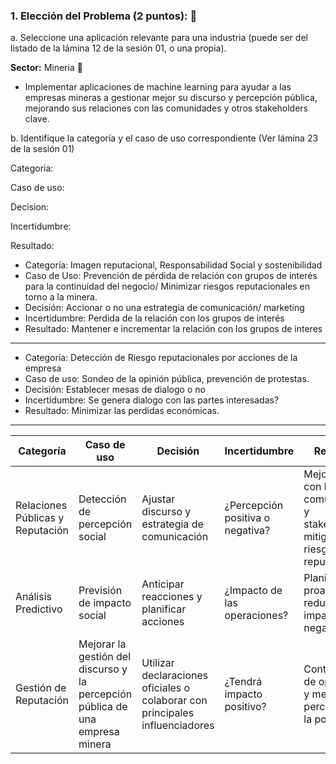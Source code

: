 ### 1. Elección del Problema (2 puntos): 🚀

a. Seleccione una aplicación relevante para una industria (puede ser del  listado de la lámina 12 de la sesión 01, o una propia).

**Sector:** Mineria 🗻

- Implementar aplicaciones de machine learning para ayudar a las empresas mineras a gestionar mejor su discurso y percepción pública, mejorando sus relaciones con las comunidades y otros stakeholders clave.

  
b. Identifique la categoría y el caso de uso correspondiente (Ver lámina 23 de la sesión 01)

Categoria:

Caso de uso:

Decision:

Incertidumbre:

Resultado:

- Categoría: Imagen reputacional, Responsabilidad Social y sostenibilidad
- Caso de Uso: Prevención de pérdida de relación con grupos de interés para la continuidad del negocio/ Minimizar riesgos reputacionales en torno a la minera.
- Decisión: Accionar o no una estrategia de comunicación/ marketing
- Incertidumbre: Perdida de la relación con los grupos de interés
- Resultado: Mantener e incrementar la relación con los grupos de interes
--------
- Categoría: Detección de Riesgo reputacionales por acciones de la empresa 
- Caso de uso: Sondeo de la opinión pública, prevención de protestas.
- Decisión: Establecer mesas de dialogo o no
- Incertidumbre:  Se genera dialogo con las partes interesadas?
- Resultado: Minimizar las perdidas económicas.
---

| Categoría | Caso de uso | Decisión | Incertidumbre | Resultado |
|-----------|------------|------------| ------------| ------------|
| Relaciones Públicas y Reputación    | Detección de percepción social     | Ajustar discurso y estrategia de comunicación     | ¿Percepción positiva o negativa?    | Mejor relación con las comunidades y stakeholders, mitigación de riesgos reputacionales    |
| Análisis Predictivo    | Previsión de impacto social     | Anticipar reacciones y planificar acciones    | ¿Impacto de las operaciones?    | Planificación proactiva, reducción de impactos negativos     |
| Gestión de Reputación   | Mejorar la gestión del discurso y la percepción pública de una empresa minera   | Utilizar declaraciones oficiales o colaborar con principales influenciadores | ¿Tendrá impacto positivo?  | Continuidad de operciones y mejor percepción de la población  |

